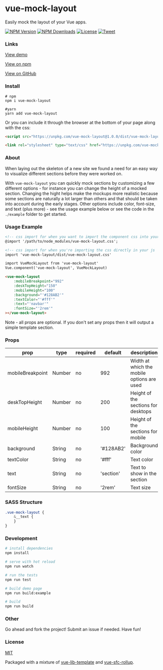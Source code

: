 # vue-mock-layout

Easily mock the layout of your Vue apps.

<p align="left">
  <a href="https://www.npmjs.com/package/vue-mock-layout"><img src="https://img.shields.io/npm/v/vue-mock-layout.svg" alt="NPM Version"></a>
  <a href="https://www.npmjs.com/package/vue-mock-layout"><img src="https://img.shields.io/npm/dt/vue-mock-layout.svg" alt="NPM Downloads"></a>
  <a href="http://opensource.org/licenses/MIT"><img src="https://img.shields.io/badge/license-MIT-blue.svg" alt="License"></a>
  <a href="https://twitter.com/intent/tweet?url=https%3A%2F%2Fgithub.com%2Fpromosis%2Fvue-mock-layout&text=Check%20out%20vue-mock-layout%20on%20GitHub&via=promosis">
  <img src="https://img.shields.io/twitter/url/https/github.com/promosis/vue-mock-layout.svg?style=social" alt="Tweet"></a>
</p>

### Links

[View demo](https://promosis.github.io/vue-mock-layout/)

[View on npm](https://www.npmjs.com/package/vue-mock-layout)

[View on GitHub](https://github.com/promosis/vue-mock-layout)

### Install

```
# npm
npm i vue-mock-layout

#yarn
yarn add vue-mock-layout
```

Or you can include it through the browser at the bottom of your page along with the css:

```html
<script src="https://unpkg.com/vue-mock-layout@1.0.0/dist/vue-mock-layout.min.js"></script>

<link rel="stylesheet" type="text/css" href="https://unpkg.com/vue-mock-layout@1.0.0/dist/vue-mock-layout.css">
```

### About

When laying out the skeleton of a new site we found a need for an easy way to visualize different sections before they were worked on.

With `vue-mock-layout` you can quickly mock sections by customizing a few different options - for instance you can change the height of a mocked section. Changing the hight helps make the mockups more realistic because some sections are naturally a lot larger than others and that should be taken into account during the early stages. Other options include color, font-size, and text (plus more) - see the usage example below or see the code in the `./example` folder to get started.

### Usage Example

```html
<!-- css import for when you want to import the component css into your css file/files  -->
@import '/path/to/node_modules/vue-mock-layout.css';

<!-- css import for when you're importing the css directly in your js  -->
import 'vue-mock-layout/dist/vue-mock-layout.css'

import VueMockLayout from 'vue-mock-layout'
Vue.component('vue-mock-layout', VueMockLayout)
```

```html
<vue-mock-layout
    :mobileBreakpoint="992"
    :deskTopHeight="150"
    :mobileHeight="100"
    :background="'#128AB2'"
    :textColor="'#fff'"
    :text="'navbar'"
    :fontSize="'2rem'"
></vue-mock-layout>
```
Note - all props are optional. If you don't set any props then it will output a simple template section.

### Props

| prop | type | required | default | description |
|----------------|---------|----------|-----------------|-------------------------------------|
| mobileBreakpoint | Number | no | 992 | Width at which the mobile options are used |
| deskTopHeight | Number | no | 200 | Height of the sections for desktops |
| mobileHeight | Number | no | 100 | Height of the sections for mobile |
| background | String | no | '#128AB2' | Background color |
| textColor | String | no | '#fff' | Text color |
| text | String | no | 'section' | Text to show in the section |
| fontSize | String | no | '2rem' | Text size |

### SASS Structure

```sass
.vue-mock-layout {
    &__text {
    }
}
```

### Development

``` bash
# install dependencies
npm install

# serve with hot reload
npm run watch

# run the tests
npm run test

# build demo page
npm run build:example

# build
npm run build
```

### Other

Go ahead and fork the project! Submit an issue if needed. Have fun!

### License

[MIT](http://opensource.org/licenses/MIT)

Packaged with a mixture of [vue-lib-template](https://github.com/biigpongsatorn/vue-lib-template) and [vue-sfc-rollup](https://github.com/team-innovation/vue-sfc-rollup).